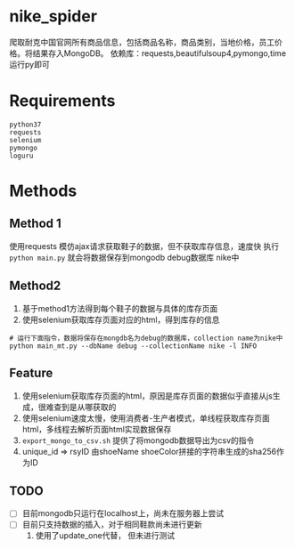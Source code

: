 # nike_spider
爬取耐克中国官网所有商品信息，包括商品名称，商品类别，当地价格，员工价格。将结果存入MongoDB。
依赖库：requests,beautifulsoup4,pymongo,time
运行py即可

# Requirements
```
python37
requests
selenium
pymongo
loguru
```
# Methods
## Method 1
使用requests 模仿ajax请求获取鞋子的数据，但不获取库存信息，速度快
执行`python main.py` 就会将数据保存到mongodb debug数据库 nike中

## Method2 
1. 基于method1方法得到每个鞋子的数据与具体的库存页面
2. 使用selenium获取库存页面对应的html，得到库存的信息


```
# 运行下面指令，数据将保存在mongdb名为debug的数据库，collection name为nike中
python main_mt.py --dbName debug --collectionName nike -l INFO
```

## Feature
1. 使用selenium获取库存页面的html，原因是库存页面的数据似乎直接从js生成，很难查到是从哪获取的
2. 使用selenium速度太慢，使用消费者-生产者模式，单线程获取库存页面html，多线程去解析页面html实现数据保存
3. `export_mongo_to_csv.sh`  提供了将mongodb数据导出为csv的指令
4. unique_id => rsyID 由shoeName shoeColor拼接的字符串生成的sha256作为ID

## TODO

-[ ] 目前mongodb只运行在localhost上，尚未在服务器上尝试
-[ ] 目前只支持数据的插入，对于相同鞋款尚未进行更新
    1. 使用了update_one代替， 但未进行测试